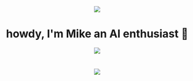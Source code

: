 <p align="center">
  <a href="https://github.com/molexai"><img src="https://github.com/MichaelTheChef/MichaelTheChef/assets/85833344/01e794ec-6c7d-442e-8a73-1b1edd033da1"></a>
</p>

<h1 align="center">
  howdy, I'm Mike an AI enthusiast 👋
</h1> 

<p align="center">
  <img src="https://github-readme-streak-stats.herokuapp.com/?user=drkostas&theme=gotham"/>
</p>

<h1></h1>

<p align="center">
  <img src="https://skillicons.dev/icons?i=java,ts,py,rust,c,docker,git,github,githubactions,gitlab,gradle,kubernetes,linux"/>
</p>


